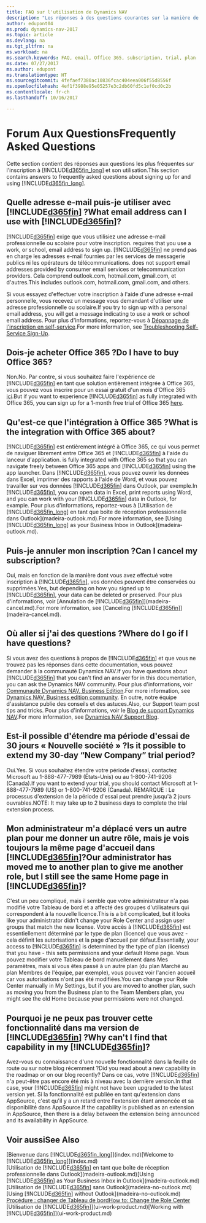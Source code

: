 ```yaml
---
title: FAQ sur l'utilisation de Dynamics NAV
description: "Les réponses à des questions courantes sur la manière de se connecter à Dynamics NAV, et comment démarrer."
author: edupont04
ms.prod: dynamics-nav-2017
ms.topic: article
ms.devlang: na
ms.tgt_pltfrm: na
ms.workload: na
ms.search.keywords: FAQ, email, Office 365, subscription, trial, plan
ms.date: 07/27/2017
ms.author: edupont
ms.translationtype: HT
ms.sourcegitcommit: 4fefaef7380ac10836fcac404eea006f55d8556f
ms.openlocfilehash: 4ef1f3988e95e05257e3c2db60fd5c1ef0cd0c2b
ms.contentlocale: fr-ch
ms.lasthandoff: 10/16/2017

---
```

# <a name="frequently-asked-questions"></a><span data-ttu-id="23b81-103">Forum Aux Questions</span><span class="sxs-lookup"><span data-stu-id="23b81-103">Frequently Asked Questions</span></span>
<span data-ttu-id="23b81-104">Cette section contient des réponses aux questions les plus fréquentes sur l'inscription à [!INCLUDE[d365fin_long](includes/d365fin_long_md.md)] et son utilisation.</span><span class="sxs-lookup"><span data-stu-id="23b81-104">This section contains answers to frequently asked questions about signing up for and using [!INCLUDE[d365fin_long](includes/d365fin_long_md.md)].</span></span>  

## <a name="what-email-address-can-i-use-with-included365finincludesd365finmdmd"></a><span data-ttu-id="23b81-105">Quelle adresse e-mail puis-je utiliser avec [!INCLUDE[d365fin](includes/d365fin_md.md)] ?</span><span class="sxs-lookup"><span data-stu-id="23b81-105">What email address can I use with [!INCLUDE[d365fin](includes/d365fin_md.md)]?</span></span>
[!INCLUDE[d365fin](includes/d365fin_md.md)]<span data-ttu-id="23b81-106"> exige que vous utilisiez une adresse e-mail professionnelle ou scolaire pour votre inscription.</span><span class="sxs-lookup"><span data-stu-id="23b81-106"> requires that you use a work, or school, email address to sign up.</span></span> [!INCLUDE[d365fin](includes/d365fin_md.md)]<span data-ttu-id="23b81-107"> ne prend pas en charge les adresses e-mail fournies par les services de messagerie publics ni les opérateurs de télécommunications.</span><span class="sxs-lookup"><span data-stu-id="23b81-107"> does not support email addresses provided by consumer email services or telecommunication providers.</span></span> <span data-ttu-id="23b81-108">Cela comprend outlook.com, hotmail.com, gmail.com, et d'autres.</span><span class="sxs-lookup"><span data-stu-id="23b81-108">This includes outlook.com, hotmail.com, gmail.com, and others.</span></span>  

<span data-ttu-id="23b81-109">Si vous essayez d'effectuer votre inscription à l'aide d'une adresse e-mail personnelle, vous recevez un message vous demandant d'utiliser une adresse professionnelle ou scolaire.</span><span class="sxs-lookup"><span data-stu-id="23b81-109">If you try to sign up with a personal email address, you will get a message indicating to use a work or school email address.</span></span> <span data-ttu-id="23b81-110">Pour plus d'informations, reportez-vous à [Dépannage de l'inscription en self-service](ui-troubleshoot-self-signup.md).</span><span class="sxs-lookup"><span data-stu-id="23b81-110">For more information, see [Troubleshooting Self-Service Sign-Up](ui-troubleshoot-self-signup.md).</span></span>  

## <a name="do-i-have-to-buy-office-365"></a><span data-ttu-id="23b81-111">Dois-je acheter Office 365 ?</span><span class="sxs-lookup"><span data-stu-id="23b81-111">Do I have to buy Office 365?</span></span>
<span data-ttu-id="23b81-112">Non.</span><span class="sxs-lookup"><span data-stu-id="23b81-112">No.</span></span> <span data-ttu-id="23b81-113">Par contre, si vous souhaitez faire l'expérience de [!INCLUDE[d365fin](includes/d365fin_md.md)] en tant que solution entièrement intégrée à Office 365, vous pouvez vous inscrire pour un essai gratuit d'un mois d'Office 365 [ici](https://products.office.com/try).</span><span class="sxs-lookup"><span data-stu-id="23b81-113">But if you want to experience [!INCLUDE[d365fin](includes/d365fin_md.md)] as fully integrated with Office 365, you can sign up for a 1-month free trial of Office 365 [here](https://products.office.com/try).</span></span>  

## <a name="what-is-the-integration-with-office-365-about"></a><span data-ttu-id="23b81-114">Qu'est-ce que l'intégration à Office 365 ?</span><span class="sxs-lookup"><span data-stu-id="23b81-114">What is the integration with Office 365 about?</span></span>
[!INCLUDE[d365fin](includes/d365fin_md.md)]<span data-ttu-id="23b81-115"> est entièrement intégré à Office 365, ce qui vous permet de naviguer librement entre Office 365 et [!INCLUDE[d365fin](includes/d365fin_md.md)] à l'aide du lanceur d'application.</span><span class="sxs-lookup"><span data-stu-id="23b81-115"> is fully integrated with Office 365 so that you can navigate freely between Office 365 apps and [!INCLUDE[d365fin](includes/d365fin_md.md)] using the app launcher.</span></span> <span data-ttu-id="23b81-116">Dans [!INCLUDE[d365fin](includes/d365fin_md.md)], vous pouvez ouvrir les données dans Excel, imprimer des rapports à l'aide de Word, et vous pouvez travailler sur vos données [!INCLUDE[d365fin](includes/d365fin_md.md)] dans Outlook, par exemple.</span><span class="sxs-lookup"><span data-stu-id="23b81-116">In [!INCLUDE[d365fin](includes/d365fin_md.md)], you can open data in Excel, print reports using Word, and you can work with your [!INCLUDE[d365fin](includes/d365fin_md.md)] data in Outlook, for example.</span></span> <span data-ttu-id="23b81-117">Pour plus d'informations, reportez-vous à [Utilisation de [!INCLUDE[d365fin_long](includes/d365fin_long_md.md)] en tant que boîte de réception professionnelle dans Outlook](madeira-outlook.md).</span><span class="sxs-lookup"><span data-stu-id="23b81-117">For more information, see [Using [!INCLUDE[d365fin_long](includes/d365fin_long_md.md)] as your Business Inbox in Outlook](madeira-outlook.md).</span></span>  

## <a name="can-i-cancel-my-subscription"></a><span data-ttu-id="23b81-118">Puis-je annuler mon inscription ?</span><span class="sxs-lookup"><span data-stu-id="23b81-118">Can I cancel my subscription?</span></span>
<span data-ttu-id="23b81-119">Oui, mais en fonction de la manière dont vous avez effectué votre inscription à [!INCLUDE[d365fin](includes/d365fin_md.md)], vos données peuvent être conservées ou supprimées.</span><span class="sxs-lookup"><span data-stu-id="23b81-119">Yes, but depending on how you signed up to [!INCLUDE[d365fin](includes/d365fin_md.md)], your data can be deleted or preserved.</span></span> <span data-ttu-id="23b81-120">Pour plus d'informations, voir [Annulation de [!INCLUDE[d365fin](includes/d365fin_md.md)]](madeira-cancel.md).</span><span class="sxs-lookup"><span data-stu-id="23b81-120">For more information, see [Canceling [!INCLUDE[d365fin](includes/d365fin_md.md)]](madeira-cancel.md).</span></span>  

## <a name="where-do-i-go-if-i-have-questions"></a><span data-ttu-id="23b81-121">Où aller si j'ai des questions ?</span><span class="sxs-lookup"><span data-stu-id="23b81-121">Where do I go if I have questions?</span></span>
<span data-ttu-id="23b81-122">Si vous avez des questions à propos de [!INCLUDE[d365fin](includes/d365fin_md.md)] et que vous ne trouvez pas les réponses dans cette documentation, vous pouvez demander à la communauté Dynamics NAV.</span><span class="sxs-lookup"><span data-stu-id="23b81-122">If you have questions about [!INCLUDE[d365fin](includes/d365fin_md.md)] that you can't find an answer for in this documentation, you can ask the Dynamics NAV community.</span></span> <span data-ttu-id="23b81-123">Pour plus d'informations, voir [Communauté Dynamics NAV, Business Edition](https://community.dynamics.com/business).</span><span class="sxs-lookup"><span data-stu-id="23b81-123">For more information, see [Dynamics NAV, Business edition community](https://community.dynamics.com/business).</span></span> <span data-ttu-id="23b81-124">En outre, notre équipe d'assistance publie des conseils et des astuces.</span><span class="sxs-lookup"><span data-stu-id="23b81-124">Also, our Support team post tips and tricks.</span></span> <span data-ttu-id="23b81-125">Pour plus d'informations, voir le [Blog de support Dynamics NAV](https://blogs.msdn.microsoft.com/dyn365finsupport).</span><span class="sxs-lookup"><span data-stu-id="23b81-125">For more information, see [Dynamics NAV Support Blog](https://blogs.msdn.microsoft.com/dyn365finsupport).</span></span>  

## <a name="is-it-possible-to-extend-my-30-day-new-company-trial-period"></a><span data-ttu-id="23b81-126">Est-il possible d'étendre ma période d'essai de 30 jours « Nouvelle société » ?</span><span class="sxs-lookup"><span data-stu-id="23b81-126">Is it possible to extend my 30-day “New Company” trial period?</span></span>
<span data-ttu-id="23b81-127">Oui.</span><span class="sxs-lookup"><span data-stu-id="23b81-127">Yes.</span></span> <span data-ttu-id="23b81-128">Si vous souhaitez étendre votre période d'essai, contactez Microsoft au 1-888-477-7989 (États-Unis) ou au 1-800-741-9206 (Canada).</span><span class="sxs-lookup"><span data-stu-id="23b81-128">If you want to extend your trial, you should contact Microsoft at 1-888-477-7989 (US) or 1-800-741-9206 (Canada).</span></span> <span data-ttu-id="23b81-129">REMARQUE : Le processus d'extension de la période d'essai peut prendre jusqu'à 2 jours ouvrables.</span><span class="sxs-lookup"><span data-stu-id="23b81-129">NOTE:  It may take up to 2 business days to complete the trial extension process.</span></span>  

## <a name="our-administrator-has-moved-me-to-another-plan-to-give-me-another-role-but-i-still-see-the-same-home-page-in-included365finincludesd365finmdmd"></a><span data-ttu-id="23b81-130">Mon administrateur m'a déplacé vers un autre plan pour me donner un autre rôle, mais je vois toujours la même page d'accueil dans [!INCLUDE[d365fin](includes/d365fin_md.md)]?</span><span class="sxs-lookup"><span data-stu-id="23b81-130">Our administrator has moved me to another plan to give me another role, but I still see the same Home page in [!INCLUDE[d365fin](includes/d365fin_md.md)]?</span></span>
<span data-ttu-id="23b81-131">C'est un peu compliqué, mais il semble que votre administrateur n'a pas modifié votre Tableau de bord et a affecté des groupes d'utilisateurs qui correspondent à la nouvelle licence.</span><span class="sxs-lookup"><span data-stu-id="23b81-131">This is a bit complicated, but it looks like your administrator didn't change your Role Center and assign user groups that match the new license.</span></span> <span data-ttu-id="23b81-132">Votre accès à [!INCLUDE[d365fin](includes/d365fin_md.md)] est essentiellement déterminé par le type de plan (licence) que vous avez - cela définit les autorisations et la page d'accueil par défaut.</span><span class="sxs-lookup"><span data-stu-id="23b81-132">Essentially, your access to [!INCLUDE[d365fin](includes/d365fin_md.md)] is determined by the type of plan (license) that you have - this sets permissions and your default Home page.</span></span> <span data-ttu-id="23b81-133">Vous pouvez modifier votre Tableau de bord manuellement dans Mes paramètres, mais si vous êtes passé à un autre plan (du plan Marché au plan Membres de l'équipe, par exemple), vous pouvez voir l'ancien accueil car vos autorisations n'ont pas été modifiées.</span><span class="sxs-lookup"><span data-stu-id="23b81-133">You can change your Role Center manually in My Settings, but if you are moved to another plan, such as moving you from the Business plan to the Team Members plan, you might see the old Home because your permissions were not changed.</span></span>  

## <a name="why-cant-i-find-that-capability-in-my-included365finincludesd365finmdmd"></a><span data-ttu-id="23b81-134">Pourquoi je ne peux pas trouver cette fonctionnalité dans ma version de [!INCLUDE[d365fin](includes/d365fin_md.md)] ?</span><span class="sxs-lookup"><span data-stu-id="23b81-134">Why can't I find that capability in my [!INCLUDE[d365fin](includes/d365fin_md.md)]?</span></span>
<span data-ttu-id="23b81-135">Avez-vous eu connaissance d'une nouvelle fonctionnalité dans la feuille de route ou sur notre blog récemment ?</span><span class="sxs-lookup"><span data-stu-id="23b81-135">Did you read about a new capability in the roadmap or on our blog recently?</span></span> <span data-ttu-id="23b81-136">Dans ce cas, votre [!INCLUDE[d365fin](includes/d365fin_md.md)] n'a peut-être pas encore été mis à niveau avec la dernière version.</span><span class="sxs-lookup"><span data-stu-id="23b81-136">In that case, your [!INCLUDE[d365fin](includes/d365fin_md.md)] might not have been upgraded to the latest version yet.</span></span> <span data-ttu-id="23b81-137">Si la fonctionnalité est publiée en tant qu'extension dans AppSource, c'est qu'il y a un retard entre l'extension étant annoncée et sa disponibilité dans AppSource.</span><span class="sxs-lookup"><span data-stu-id="23b81-137">If the capability is published as an extension in AppSource, then there is a delay between the extension being announced and its availability in AppSource.</span></span>

## <a name="see-also"></a><span data-ttu-id="23b81-138">Voir aussi</span><span class="sxs-lookup"><span data-stu-id="23b81-138">See Also</span></span>
<span data-ttu-id="23b81-139">[Bienvenue dans [!INCLUDE[d365fin_long](includes/d365fin_long_md.md)]](index.md)</span><span class="sxs-lookup"><span data-stu-id="23b81-139">[Welcome to [!INCLUDE[d365fin_long](includes/d365fin_long_md.md)]](index.md)</span></span>  
<span data-ttu-id="23b81-140">[Utilisation de [!INCLUDE[d365fin](includes/d365fin_md.md)] en tant que boîte de réception professionnelle dans Outlook](madeira-outlook.md)</span><span class="sxs-lookup"><span data-stu-id="23b81-140">[Using [!INCLUDE[d365fin](includes/d365fin_md.md)] as Your Business Inbox in Outlook](madeira-outlook.md)</span></span>  
<span data-ttu-id="23b81-141">[Utilisation de [!INCLUDE[d365fin](includes/d365fin_md.md)] sans Outlook](madeira-no-outlook.md)</span><span class="sxs-lookup"><span data-stu-id="23b81-141">[Using [!INCLUDE[d365fin](includes/d365fin_md.md)] without Outlook](madeira-no-outlook.md)</span></span>  
[<span data-ttu-id="23b81-142">Procédure : changer de Tableau de bord</span><span class="sxs-lookup"><span data-stu-id="23b81-142">How to: Change the Role Center</span></span>](change-role.md)  
<span data-ttu-id="23b81-143">[Utilisation de [!INCLUDE[d365fin](includes/d365fin_md.md)]](ui-work-product.md)</span><span class="sxs-lookup"><span data-stu-id="23b81-143">[Working with [!INCLUDE[d365fin](includes/d365fin_md.md)]](ui-work-product.md)</span></span>  

